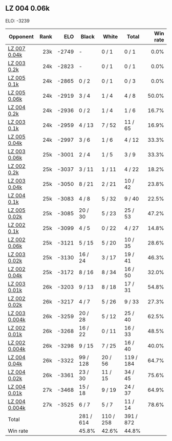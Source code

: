 ## LZ 004 0.06k ##

ELO: -3239

Opponent | Rank | ELO | Black | White | Total | Win rate
---------|-----:|----:|-------|-------|-------|-------:
[LZ 007 0.04k](LZ%20007%200.04k.md) | 23k | -2749 | - | 0 / 1 | 0 / 1 | 0.0%
[LZ 003 0.2k](LZ%20003%200.2k.md) | 24k | -2823 | - | 0 / 1 | 0 / 1 | 0.0%
[LZ 005 0.1k](LZ%20005%200.1k.md) | 24k | -2865 | 0 / 2 | 0 / 1 | 0 / 3 | 0.0%
[LZ 005 0.06k](LZ%20005%200.06k.md) | 24k | -2919 | 3 / 4 | 1 / 4 | 4 / 8 | 50.0%
[LZ 004 0.2k](LZ%20004%200.2k.md) | 24k | -2936 | 0 / 2 | 1 / 4 | 1 / 6 | 16.7%
[LZ 003 0.1k](LZ%20003%200.1k.md) | 24k | -2959 | 4 / 13 | 7 / 52 | 11 / 65 | 16.9%
[LZ 005 0.04k](LZ%20005%200.04k.md) | 24k | -2997 | 3 / 6 | 1 / 6 | 4 / 12 | 33.3%
[LZ 003 0.06k](LZ%20003%200.06k.md) | 25k | -3001 | 2 / 4 | 1 / 5 | 3 / 9 | 33.3%
[LZ 002 0.2k](LZ%20002%200.2k.md) | 25k | -3037 | 3 / 11 | 1 / 11 | 4 / 22 | 18.2%
[LZ 003 0.04k](LZ%20003%200.04k.md) | 25k | -3050 | 8 / 21 | 2 / 21 | 10 / 42 | 23.8%
[LZ 004 0.1k](LZ%20004%200.1k.md) | 25k | -3083 | 4 / 8 | 5 / 32 | 9 / 40 | 22.5%
[LZ 005 0.02k](LZ%20005%200.02k.md) | 25k | -3085 | 20 / 30 | 5 / 23 | 25 / 53 | 47.2%
[LZ 002 0.1k](LZ%20002%200.1k.md) | 25k | -3099 | 4 / 5 | 0 / 22 | 4 / 27 | 14.8%
[LZ 002 0.06k](LZ%20002%200.06k.md) | 25k | -3121 | 5 / 15 | 5 / 20 | 10 / 35 | 28.6%
[LZ 003 0.02k](LZ%20003%200.02k.md) | 25k | -3130 | 16 / 24 | 3 / 17 | 19 / 41 | 46.3%
[LZ 002 0.04k](LZ%20002%200.04k.md) | 25k | -3172 | 8 / 16 | 8 / 34 | 16 / 50 | 32.0%
[LZ 003 0.01k](LZ%20003%200.01k.md) | 26k | -3203 | 9 / 13 | 8 / 18 | 17 / 31 | 54.8%
[LZ 002 0.02k](LZ%20002%200.02k.md) | 26k | -3217 | 4 / 7 | 5 / 26 | 9 / 33 | 27.3%
[LZ 003 0.004k](LZ%20003%200.004k.md) | 26k | -3259 | 20 / 28 | 5 / 12 | 25 / 40 | 62.5%
[LZ 002 0.01k](LZ%20002%200.01k.md) | 26k | -3268 | 16 / 22 | 0 / 11 | 16 / 33 | 48.5%
[LZ 002 0.004k](LZ%20002%200.004k.md) | 26k | -3298 | 9 / 15 | 7 / 25 | 16 / 40 | 40.0%
[LZ 004 0.04k](LZ%20004%200.04k.md) | 26k | -3322 | 99 / 128 | 20 / 56 | 119 / 184 | 64.7%
[LZ 004 0.02k](LZ%20004%200.02k.md) | 26k | -3361 | 23 / 30 | 11 / 15 | 34 / 45 | 75.6%
[LZ 004 0.01k](LZ%20004%200.01k.md) | 27k | -3468 | 15 / 18 | 9 / 19 | 24 / 37 | 64.9%
[LZ 004 0.004k](LZ%20004%200.004k.md) | 27k | -3525 | 6 / 7 | 5 / 7 | 11 / 14 | 78.6%
Total | | | 281 / 614 | 110 / 258 | 391 / 872 | 
Win rate| | | 45.8% | 42.6% | 44.8% | 
